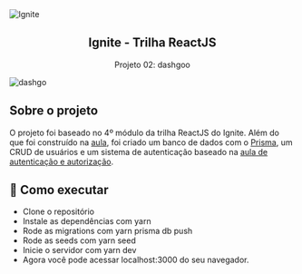 <img alt="Ignite" src="https://i.imgur.com/eCVyxxy.png">
<h2 align="center">
  Ignite - Trilha ReactJS
</h2>
<p align="center">
  Projeto 02: dashgoo
</p>
<img alt="dashgo" src="https://i.imgur.com/yAyKn5v.png">

## Sobre o projeto

O projeto foi baseado no 4º módulo da trilha ReactJS do Ignite. Além do que foi construído na [aula](https://github.com/matheuslanduci/aula04-trilha-react), foi criado um banco de dados com o [Prisma](https://www.prisma.io), um CRUD de usuários e um sistema de autenticação baseado na [aula de autenticação e autorização](https://github.com/matheuslanduci/aula05-trilha-react).

## 🚀 Como executar

- Clone o repositório
- Instale as dependências com yarn
- Rode as migrations com yarn prisma db push
- Rode as seeds com yarn seed
- Inicie o servidor com yarn dev
- Agora você pode acessar localhost:3000 do seu navegador.
